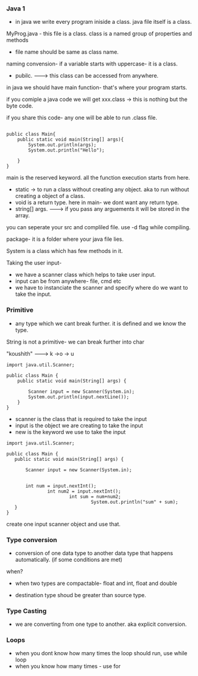 ### Java 1

- in java we write every program iniside a class. java file itself is a class. 

MyProg.java - this file is a class. class is a named group of properties and methods

- file name should be same as class name.

naming convension- if a variable starts with uppercase- it is a class.

- pubilc. ---> this class can be accessed from anywhere.


in java we should have main function- that's where your program starts.

if you comiple a java code we will get xxx.class -> this is nothing but the byte code.

if you share this code- any one will be able to run .class file.

```

public class Main{
    public static void main(String[] args){
        System.out.println(args);
        System.out.println("Hello");

    }
} 

```

main is the reserved keyword. all the function execution starts from here.

- static -> to run a class without creating any object. aka to run without creating a object of a class.
- void is a return type. here in main- we dont want any return type.
- string[] args. ---> if you pass any arguements it will be stored in the array.

you can seperate your src and compliled file. use -d flag while compiling.


package- it is a folder where your java file lies.

System is a class which has few methods in it.


Taking the user input- 
- we have a scanner class which helps to take user input.
- input can be from anywhere- file, cmd etc
- we have to instanciate the scanner and specify where do we want to take the input.


### Primitive

- any type which we cant break further. it is defined and we know the type.

String is not a primitive- we can break further into char

"koushith" ---> k  ->o -> u


```
import java.util.Scanner;

public class Main {
    public static void main(String[] args) {

        Scanner input = new Scanner(System.in);
        System.out.println(input.nextLine());
    }
}

```

 - scanner is the class that is required to take the input
 - input is the object we are creating to take the input
 - new is the keyword we use to take the input
 
 
 ```
 import java.util.Scanner;

public class Main {
    public static void main(String[] args) {

        Scanner input = new Scanner(System.in);


        int num = input.nextInt();
                int num2 = input.nextInt();
                        int sum = num+num2;
                                System.out.println("sum" + sum);
    }
}
```

create one input scanner object and use that.


### Type conversion

- conversion of one data type to another data type that happens automatically. (if some conditions are met)

when?
- when two types are compactable- float and int, float and double

- destination type shoud be greater than source type.

### Type Casting

-  we are converting from one type to another. aka explicit conversion.

### Loops

 - when you dont know how many times the loop should run, use while loop
 - when you know how many times - use for
